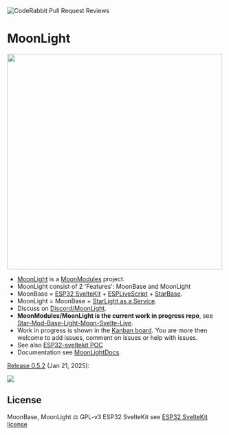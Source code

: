 ![CodeRabbit Pull Request Reviews](https://img.shields.io/coderabbit/prs/github/MoonModules/MoonLight?utm_source=oss&utm_medium=github&utm_campaign=ewowi%2FMoonBase&labelColor=171717&color=FF570A&link=https%3A%2F%2Fcoderabbit.ai&label=CodeRabbit+Reviews)

# MoonLight

<img width="500" src="https://github.com/user-attachments/assets/de0ab735-d547-462e-b7e3-c3f819bf9283" />

* [MoonLight](https://github.com/MoonModules/MoonLight) is a [MoonModules](https://moonmodules.org) project.
* MoonLight consist of 2 'Features': MoonBase and MoonLight
* MoonBase = [ESP32 SvelteKit](https://github.com/theelims/ESP32-sveltekit) + [ESPLiveScript]([https://github.com/hpwit/StarLight/tree/StarAsAService](https://github.com/hpwit/ESPLiveScript)) + [StarBase](https://github.com/ewoudwijma/StarBase).
* MoonLight = MoonBase + [StarLight as a Service](https://github.com/ewowi/StarLight/tree/StarAsAService). 
* Discuss on [Discord/MoonLight](https://discord.gg/TC8NSUSCdV).
* **MoonModules/MoonLight is the current work in progress repo**, see [Star-Mod-Base-Light-Moon-Svelte-Live](https://moonmodules.org/Star-Mod-Base-Light-Moon-Svelte-Live). 
* Work in progress is shown in the [Kanban board](https://github.com/users/MoonModules/projects/2). You are more then welcome to add issues, comment on issues or help with issues.
* See also [ESP32-sveltekit POC](https://github.com/theelims/ESP32-sveltekit/issues/68)
* Documentation see [MoonLightDocs](https://moonmodules.org/MoonLight/).

[Release 0.5.2](https://github.com/MoonModules/MoonLight/releases/tag/v0.5.2) (Jan 21, 2025): 

<img src="https://github.com/user-attachments/assets/c655d610-53eb-4dd3-8e9e-0cfa23b97bb4"/>

## License

MoonBase, MoonLight ⚖️ GPL-v3
ESP32 SvelteKit see [ESP32 SvelteKit license](https://github.com/theelims/ESP32-sveltekit?tab=License-1-ov-file#)